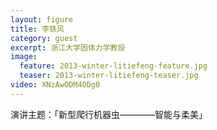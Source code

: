 ```yaml
---
layout: figure
title: 李铁风
category: guest
excerpt: 浙江大学固体力学教授
image:
  feature: 2013-winter-litiefeng-feature.jpg
  teaser: 2013-winter-litiefeng-teaser.jpg
video: XNzAwODM4ODg0
---
```


演讲主题：「新型爬行机器虫————智能与柔美」